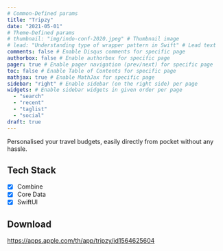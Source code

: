 ```yaml
---
# Common-Defined params
title: "Tripzy"
date: "2021-05-01"
# Theme-Defined params
# thumbnail: "img/indo-conf-2020.jpeg" # Thumbnail image
# lead: "Understanding type of wrapper pattern in Swift" # Lead text
comments: false # Enable Disqus comments for specific page
authorbox: false # Enable authorbox for specific page
pager: true # Enable pager navigation (prev/next) for specific page
toc: false # Enable Table of Contents for specific page
mathjax: true # Enable MathJax for specific page
sidebar: "right" # Enable sidebar (on the right side) per page
widgets: # Enable sidebar widgets in given order per page
  - "search"
  - "recent"
  - "taglist"
  - "social"
draft: true
---
```


Personalised your travel budgets, easily directly from pocket without any hassle.

## Tech Stack

- [x] Combine
- [x] Core Data
- [x] SwiftUI

## Download

https://apps.apple.com/th/app/tripzy/id1564625604
